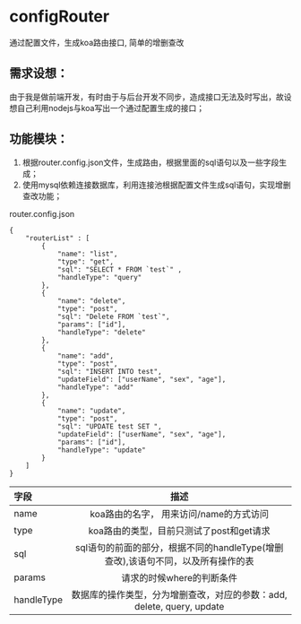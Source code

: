 # configRouter
通过配置文件，生成koa路由接口, 简单的增删查改

## 需求设想：
由于我是做前端开发，有时由于与后台开发不同步，造成接口无法及时写出，故设想自己利用nodejs与koa写出一个通过配置生成的接口；

## 功能模块：
1. 根据router.config.json文件，生成路由，根据里面的sql语句以及一些字段生成；
2. 使用mysql依赖连接数据库，利用连接池根据配置文件生成sql语句，实现增删查改功能；

router.config.json
```
{
    "routerList" : [
        { 
            "name": "list", 
            "type": "get", 
            "sql": "SELECT * FROM `test`" , 
            "handleType": "query"
        },
        { 
            "name": "delete", 
            "type": "post", 
            "sql": "Delete FROM `test`", 
            "params": ["id"], 
            "handleType": "delete"
        },
        { 
            "name": "add", 
            "type": "post", 
            "sql": "INSERT INTO test", 
            "updateField": ["userName", "sex", "age"], 
            "handleType": "add"
        },
        { 
            "name": "update", 
            "type": "post", 
            "sql": "UPDATE test SET ", 
            "updateField": ["userName", "sex", "age"], 
            "params": ["id"],  
            "handleType": "update"
        }
    ]
}
```
|  字段  |  描述  |
|:-------|:-:|
|name|koa路由的名字， 用来访问/name的方式访问|
|type|koa路由的类型，目前只测试了post和get请求|
|sql|sql语句的前面的部分，根据不同的handleType(增删查改),该语句不同，以及所有操作的表|
|params|请求的时候where的判断条件|
|handleType|数据库的操作类型，分为增删查改，对应的参数：add, delete, query, update|

